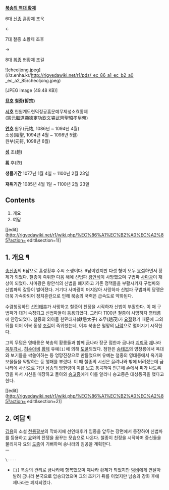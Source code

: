 **[북송의 역대 황제](%EB%B6%81%EC%86%A1#s-10.md)**

6대 [신종](%EC%86%A1%EC%8B%A0%EC%A2%85.md) 흠황제 조욱

←

7대 철종 소황제 조후

→

8대 [휘종](%EC%86%A1%ED%9C%98%EC%A2%85.md) 현황제 조길

  

![cheoljong.jpeg](//z.enha.kr/http://rigvedawiki.net/r1/pds/_ec_86_a1_ec_b2_a0
_ec_a2_85/cheoljong.jpeg)

[JPEG image (49.48 KB)]

**[묘호](%EB%AC%98%ED%98%B8.md)**
**[철종](%EC%B2%A0%EC%A2%85.md)(哲宗)**

**[시호](%EC%8B%9C%ED%98%B8.md)**
헌원계도현덕정공흠문예무제성소효황제  
(憲元繼道顯德定功欽文睿武齊聖昭孝皇帝)

**[연호](%EC%97%B0%ED%98%B8.md)**
원우(元祐, 1086년 ~ 1094년 4월)  
소성(紹聖, 1094년 4월 ~ 1098년 5월)  
원부(元符, 1098년 6월)

**[성](%EC%84%B1.md)**
조(趙)

**[휘](%ED%9C%98.md)**
후(煦)

**생몰기간**
1077년 1월 4일 ~ 1100년 2월 23일

**재위기간**
1085년 4월 1일 ~ 1100년 2월 23일

  

## Contents

    

1. 개요 
2. 여담 

[[edit](http://rigvedawiki.net/r1/wiki.php/%EC%86%A1%EC%B2%A0%EC%A2%85?action=
edit&section=1)]

## 1. 개요 ¶

[송신종](%EC%86%A1%EC%8B%A0%EC%A2%85.md)의 6남으로 흠성황후 주씨 소생이다. 6남이었지만 다섯 형이 모두
[요절](%EC%9A%94%EC%A0%88.md)하면서 황제가 되었다. 철종이 즉위한 다음 해에 신법파
[왕안석](%EC%99%95%EC%95%88%EC%84%9D.md)이 사망했으며 구법파
[사마광](%EC%82%AC%EB%A7%88%EA%B4%91.md)이 재상이 되었다. 사마광은 왕안석의 신법을 폐지하고 기존 정책들을
부활시키자 구법파와 신법파의 갈등이 벌어졌다. 거기다 사마광이 머지않아 사망하자 신법파 구법파의 당쟁은 더욱 가속화되어 정치혼란으로 인해
북송의 국력은 급속도로 약화된다.  

수렴청정하던 [선인태후](%ED%83%9C%ED%99%A9%ED%83%9C%ED%9B%84.md)가 사망하고 철종이 친정을 시작하자
신법이 부활한다. 이 때 구법파가 대거 숙청되고 신법파들이 등용되었다. 그러다 1100년 철종이 사망하자 영태릉에 안장되었다. 철종의 외아들
헌민태자(獻愍太子) 조무(趙茂)가 [요절](%EC%9A%94%EC%A0%88.md)했기 때문에 그의 뒤를 이어 이복 동생
[조길](%EC%86%A1%ED%9C%98%EC%A2%85.md)이 즉위했는데, 이후 북송은 멸망의
[나락](%EB%82%98%EB%9D%BD.md)으로 떨어지기 시작한다.

  

그의 무덤은 영태릉은 북송의 황릉들과 함께 [금](%EA%B8%88.md)나라 장군 점한과 금나라
[괴뢰국](%EA%B4%B4%EB%A2%B0%EA%B5%AD.md) [제](%EC%A0%9C.md)나라
[꼭두각시](%EA%BC%AD%EB%91%90%EA%B0%81%EC%8B%9C.md),
[허수아비](%ED%97%88%EC%88%98%EC%95%84%EB%B9%84.md)
[황제](%ED%99%A9%EC%A0%9C.md) 유예`[1]`에 의해 [도굴](%EB%8F%84%EA%B5%B4.md)되었다.
점한은 [송태조](%EC%86%A1%ED%83%9C%EC%A1%B0.md)의 영창릉에서 옥대와 보기들을 싹쓸이하는 등 엉망진창으로
만들었으며 유예는 철종의 영태릉에서 옥기와 보물들을 약탈하는 등 행패를 부렸다. 이 때 철종의 시신은 끌려나와 밖에 버려졌는데 금나라에
사신으로 가던 [남송](%EB%82%A8%EC%86%A1.md)의 방현령이 이를 보고 통곡하여 인근에 손에서 피가 나도록 땅을 파서
시신을 매장하고 돌아와 [송고종](%EC%86%A1%EA%B3%A0%EC%A2%85.md)에게 이를 알리니 송고종은 대성통곡을 했다고
한다.

  

[[edit](http://rigvedawiki.net/r1/wiki.php/%EC%86%A1%EC%B2%A0%EC%A2%85?action=
edit&section=2)]

## 2. 여담 ¶

[김용](%EA%B9%80%EC%9A%A9.md)의 소설
[천룡팔부](%EC%B2%9C%EB%A3%A1%ED%8C%94%EB%B6%80.md)의 막바지에 선인태후가 임종을 앞두는 장면에서
등장하여 신법파를 등용하고 [요](%EC%9A%94%EB%82%98%EB%9D%BC.md)와의 전쟁을 꿈꾸는 모습으로 나온다. 철종이
친정을 시작하며 중신들을 물리치자 요의 [도종](%EB%8F%84%EC%A2%85.md)이 기뻐하며 송나라의 침공을 계획한다.  
ㅡ

`\----`

  * `[1]` 북송의 관리로 금나라에 항복했으며 제나라 황제가 되었지만 [악비](%EC%95%85%EB%B9%84.md)에게 연달아 발려 금나라 본국으로 압송되었으며 그의 조카가 뒤를 이었지만 남송과 강화 후에 제나라는 폐지되었다.


